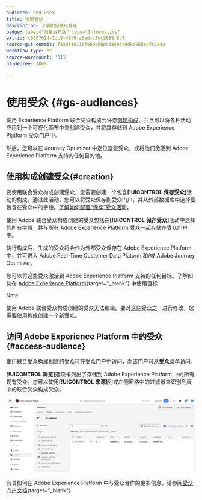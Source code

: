 ```yaml
---
audience: end-user
title: 使用受众
description: 了解如何使用受众
badge: label="限量发布版" type="Informative"
exl-id: c6507624-1dc9-43f9-a3ad-c3dc9689f8c7
source-git-commit: f549f1611bfe6deb6dc684e3a0d9c968ba7c184a
workflow-type: ht
source-wordcount: '311'
ht-degree: 100%

---
```


# 使用受众 {#gs-audiences}

使用 Experience Platform 联合受众构成允许您[创建构成](../compositions/gs-compositions.md)，并且可以将各种活动应用到一个可视化画布中来创建受众，并将其存储到 Adobe Experience Platform 受众门户中。

然后，您可以在 Journey Optimizer 中定位这些受众，或将他们激活到 Adobe Experience Platform 支持的任何目的地。

## 使用构成创建受众{#creation}

要使用联合受众构成创建受众，您需要创建一个包含&#x200B;**[!UICONTROL 保存受众]**&#x200B;活动的构成。通过此活动，您可以将受众保存到受众门户，并从外部数据库中选择要包含在受众中的字段。[了解如何配置“保存”受众活动](../compositions/activities/save-audience.md)。

使用 Adobe 联合受众构成创建的受众包括在&#x200B;**[!UICONTROL 保存受众]**&#x200B;活动中选择的所有字段，并与所有 Adobe Experience Platform 受众一起存储在受众门户中。

执行构成后，生成的受众将会作为外部受众保存在 Adobe Experience Platform 中，并可进入 Adobe Real-Time Customer Data Platorm 和/或 Adobe Journey Optimizer。

您可以将这些受众激活到 Adobe Experience Platform 支持的任何目标。了解如何在  [Adobe Experience Platform](https://experienceleague.adobe.com/zh-hans/docs/experience-platform/destinations/home){target="_blank"} 中使用目标

>[!NOTE]
>
>使用 Adobe 联合受众构成创建的受众无法编辑。要对这些受众之一进行修改，您需要使用构成创建一个新受众。

## 访问 Adobe Experience Platform 中的受众 {#access-audience}

使用联合受众构成创建的受众可在受众门户中访问，而该门户可从&#x200B;**受众**&#x200B;菜单访问。

**[!UICONTROL 浏览]**&#x200B;选项卡列出了存储到 Adobe Experience Platform 中的所有现有受众。您可以使用&#x200B;**[!UICONTROL 来源]**&#x200B;列或左侧窗格中的过滤器来识别列表中的联合受众构成受众。

![](assets/audiences-list.png)

有关如何在 Adobe Experience Platform 中与受众合作的更多信息，请参阅[受众门户文档](https://experienceleague.adobe.com/zh-hans/docs/experience-platform/segmentation/ui/audience-portal){target="_blank"}

<!-- add link to this donc once published: https://jira.corp.adobe.com/browse/PLAT-198674-->